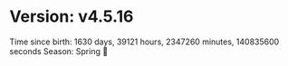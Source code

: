 # Version: v4.5.16
Time since birth: 1630 days, 39121 hours, 2347260 minutes, 140835600 seconds
Season: Spring 🌸
